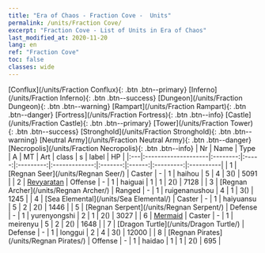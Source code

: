 ```yaml
---
title: "Era of Chaos - Fraction Cove -  Units"
permalink: /units/Fraction Cove/
excerpt: "Fraction Cove - List of Units in Era of Chaos"
last_modified_at: 2020-11-20
lang: en
ref: "Fraction Cove"
toc: false
classes: wide
---
```

 [Conflux](/units/Fraction Conflux){: .btn .btn--primary} [Inferno](/units/Fraction Inferno){: .btn .btn--success} [Dungeon](/units/Fraction Dungeon){: .btn .btn--warning} [Rampart](/units/Fraction Rampart){: .btn .btn--danger} [Fortress](/units/Fraction Fortress){: .btn .btn--info} [Castle](/units/Fraction Castle){: .btn .btn--primary} [Tower](/units/Fraction Tower){: .btn .btn--success} [Stronghold](/units/Fraction Stronghold){: .btn .btn--warning} [Neutral Army](/units/Fraction Neutral Army){: .btn .btn--danger} [Necropolis](/units/Fraction Necropolis){: .btn .btn--info} 
  | Nr |         Name        |   Type   |   A   |    MT     |      Art      |  class  |    s   |   label   |    HP     |
  |:---|:--------------------|:--------:|:-----:|:---------:|:-------------:|:-------:|:------:|:---------:|:----------|
  | 1 | [Regnan Seer](/units/Regnan Seer/) | Caster | - | 1 | haihou | 5 |  4 |  3() |  5091  |
  | 2 | [Revyaratan](/units/Revyaratan/) | Offense | - | 1 | haiguai | 1 |  1 |  2() |  7128  |
  | 3 | [Regnan Archer](/units/Regnan Archer/) | Ranged | - | 1 | ruigenanushou | 4 |  1 |  3() |  1245  |
  | 4 | [Sea Elemental](/units/Sea Elemental/) | Caster | - | 1 | haiyuansu | 5 |  2 |  2() |  1446  |
  | 5 | [Regnan Serpent](/units/Regnan Serpent/) | Defense | - | 1 | yurenyongshi | 2 |  1 |  2() |  3027  |
  | 6 | [Mermaid](/units/Mermaid/) | Caster | - | 1 | meirenyu | 5 |  2 |  2() |  1648  |
  | 7 | [Dragon Turtle](/units/Dragon Turtle/) | Defense | - | 1 | longgui | 2 |  4 |  3() |  12000  |
  | 8 | [Regnan Pirates](/units/Regnan Pirates/) | Offense | - | 1 | haidao | 1 |  1 |  2() |  695  |
